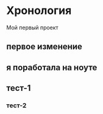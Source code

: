 # Хронология

Мой первый проект

## первое изменение

## я поработала на ноуте

## тест-1

### тест-2
